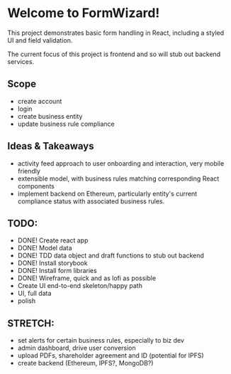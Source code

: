 # Welcome to FormWizard!
This project demonstrates basic form handling in React, including a styled UI and field validation.

The current focus of this project is frontend and so will stub out backend services.

## Scope
- create account
- login
- create business entity
- update business rule compliance

## Ideas & Takeaways
- activity feed approach to user onboarding and interaction, very mobile friendly
- extensible model, with business rules matching corresponding React components
- implement backend on Ethereum, particularly entity's current compliance status with associated business rules.

## TODO:
- DONE! Create react app
- DONE! Model data
- DONE! TDD data object and draft functions to stub out backend
- DONE! Install storybook
- DONE! Install form libraries
- DONE! Wireframe, quick and as lofi as possible
- Create UI end-to-end skeleton/happy path
- UI, full data
- polish

## STRETCH:
- set alerts for certain business rules, especially to biz dev
- admin dashboard, drive user conversion
- upload PDFs, shareholder agreement and ID (potential for IPFS)
- create backend (Ethereum, IPFS?, MongoDB?)